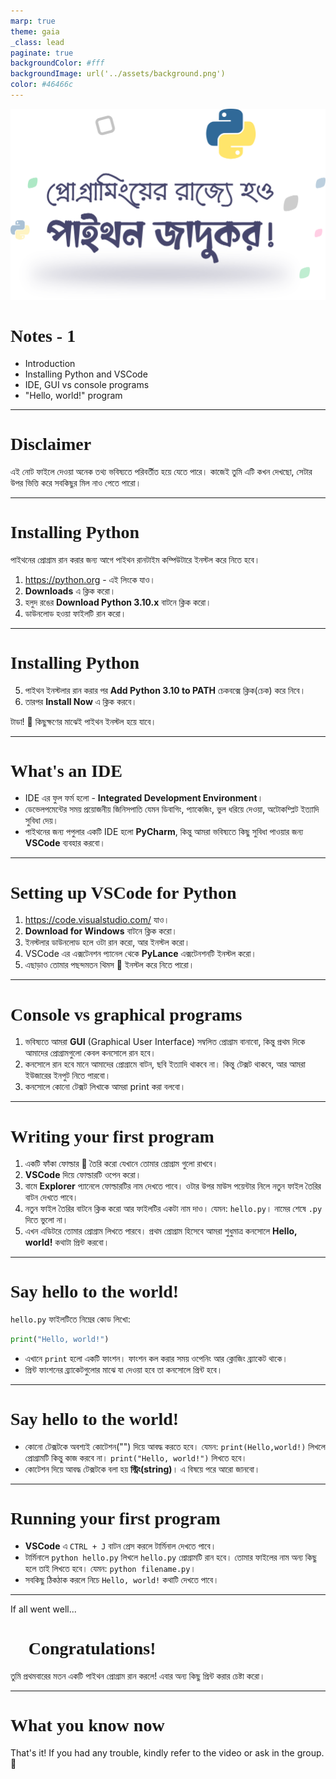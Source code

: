 ```yaml
---
marp: true
theme: gaia
_class: lead
paginate: true
backgroundColor: #fff
backgroundImage: url('../assets/background.png')
color: #46466c
---
```


<style>
  /* :root {
    --color-highlight: 
  } */
  section {
    font-family: 'Baloo Da 2', serif !important;
  }
  h1 {
    font-family: 'Trebuchet MS'
  }
</style>

![bg left:50% 90%](../assets/logo.png)

# Notes - 1
- Introduction
- Installing Python and VSCode
- IDE, GUI vs console programs
- "Hello, world!" program

---

<!-- _class: lead -->

# Disclaimer
এই নোট ফাইলে দেওয়া অনেক তথ্য ভবিষ্যতে পরিবর্তীত হয়ে যেতে পারে। কাজেই তুমি এটি কখন দেখছো, সেটার উপর ভিত্তি করে সবকিছুর মিল নাও পেতে পারো।

---

# Installing **Python** 🐍

পাইথনের প্রোগ্রাম রান করার জন্য আগে পাইথন রানটাইম কম্পিউটারে ইনস্টল করে নিতে হবে।

1. https://python.org - এই লিংকে যাও।
2. **Downloads** এ ক্লিক করো।
3. হলুদ রঙের **Download Python 3.10.x** বাটনে ক্লিক করো।
4. ডাউনলোড হওয়া ফাইলটি রান করো।


---

# Installing **Python** 🐍

5. পাইথন ইনস্টলার রান করার পর **Add Python 3.10 to PATH** চেকবক্সে ক্লিক(চেক) করে নিবে।
6. তারপর **Install Now** এ ক্লিক করবে।

টাডা! 🎇
কিছুক্ষণের মাঝেই পাইথন ইনস্টল হয়ে যাবে।

---

# What's an **IDE** 🤔

- IDE এর ফুল ফর্ম হলো - **Integrated Development Environment**।
- ডেভেলপমেন্টের সময় প্রয়োজনীয় জিনিসপাতি যেমন ডিবাগিং, প্যাকেজিং, ভুল ধরিয়ে দেওয়া, অটোকম্প্লিট ইত্যাদি সুবিধা দেয়।
- পাইথনের জন্য পপুলার একটি IDE হলো **PyCharm**, কিন্তু আমরা ভবিষ্যতে কিছু সুবিধা পাওয়ার জন্য **VSCode** ব্যবহার করবো।


---

# Setting up **VSCode** for Python

1. https://code.visualstudio.com/ যাও।
2. **Download for Windows** বাটনে ক্লিক করো।
3. ইনস্টলার ডাউনলোড হলে ওটা রান করো, আর ইনস্টল করো।
4. VSCode এর এক্সটেনশন প্যানেল থেকে **PyLance** এক্সটেনশনটি ইনস্টল করো।
5. এছাড়াও তোমার পছন্দমতন থিমস 🎨 ইনস্টল করে নিতে পারো।

---

# Console vs graphical programs

1. ভবিষ্যতে আমরা **GUI** (Graphical User Interface) সম্বলিত প্রোগ্রাম বানাবো, কিন্তু প্রথম দিকে আমাদের প্রোগ্রামগুলো কেবল কনসোলে রান হবে।
2. কনসোলে রান হবে মানে আমাদের প্রোগ্রামে বাটন, ছবি ইত্যাদি থাকবে না। কিন্তু টেক্সট থাকবে, আর আমরা ইউজারের ইনপুট নিতে পারবো।
3. কনসোলে কোনো টেক্সট লিখাকে আমরা print করা বলবো। 

---

# Writing your first program

1. একটি ফাঁকা ফোল্ডার 📂 তৈরি করো যেখানে তোমার প্রোগ্রাম গুলো রাখবে।
2. **VSCode** দিয়ে ফোল্ডারটি ওপেন করো।
3. বামে **Explorer** প্যানেলে ফোল্ডারটির নাম দেখতে পাবে। ওটার উপর মাউস পয়েন্টার নিলে নতুন ফাইল তৈরির বাটন দেখতে পাবে।
4. নতুন ফাইল তৈরির বাটনে ক্লিক করো আর ফাইলটির একটা নাম দাও। যেমন: `hello.py`। নামের শেষে `.py` দিতে ভুলো না।
5. এখন এডিটরে তোমার প্রোগ্রাম লিখতে পারবে। প্রথম প্রোগ্রাম হিসেবে আমরা শুধুমাত্র কনসোলে **Hello, world!** কথাটা প্রিন্ট করবো।

---

# Say hello to the world!

`hello.py` ফাইলটিতে নিম্নের কোড লিখো:

```python
print("Hello, world!")

```

- এখানে `print` হলো একটি ফাংশন। ফাংশন কল করার সময় ওপেনিং আর ক্লোজিং ব্র্যাকেট থাকে।
- প্রিন্ট ফাংশনের ব্র্যাকেটগুলোর মাঝে যা দেওয়া হবে তা কনসোলে প্রিন্ট হবে।

---

# Say hello to the world!

- কোনো টেক্সটকে অবশ্যই কোটেশন("") দিয়ে আবদ্ধ করতে হবে। যেমন: `print(Hello,world!)` লিখলে প্রোগ্রামটি কিন্তু কাজ করবে না। `print("Hello, world!")` লিখতে হবে।
- কোটেশন দিয়ে আবদ্ধ টেক্সটকে বলা হয় **স্ট্রিং(string)**। এ বিষয়ে পরে আরো জানবো।

---

# Running your first program

- **VSCode** এ `CTRL + J` বাটন প্রেস করলে টার্মিনাল দেখতে পাবে। 
- টার্মিনালে `python hello.py` লিখলে `hello.py` প্রোগ্রামটি রান হবে। তোমার ফাইলের নাম অন্য কিছু হলে তাই লিখতে হবে। যেমন: `python filename.py`।
- সবকিছু ঠিকঠাক করলে নিচে `Hello, world!` কথাটি দেখতে পাবে।
 
---

<!-- _class: lead -->

If all went well...
# 🎉 **Congratulations!** 🎉
তুমি প্রথমবারের মতন একটি পাইথন প্রোগ্রাম রান করলে!
এবার অন্য কিছু প্রিন্ট করার চেষ্টা করো।

---

<!-- _class: lead -->

# **What you know now**
That's it! If you had any trouble, kindly refer to the video or ask in the group. 🎊
